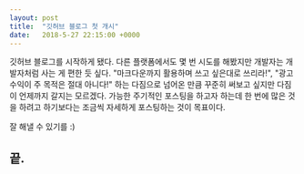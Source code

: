 ```yaml
---
layout: post
title:  "깃허브 블로그 첫 개시"
date:   2018-5-27 22:15:00 +0000
---
```


<p class="intro"><span class="dropcap">깃</span>허브 블로그를 시작하게 됐다. 다른 플랫폼에서도 몇 번 시도를 해봤지만 개발자는 개발자처럼 사는 게 편한 듯 싶다. "마크다운까지 활용하며 쓰고 싶은대로 쓰리라!", "광고 수익이 주 목적은 절대 아니다!" 하는 다짐으로 넘어온 만큼 꾸준히 써보고 싶지만 다짐이 언제까지 갈지는 모르겠다. 가능한 주기적인 포스팅을 하고자 하는데 한 번에 많은 것을 하려고 하기보다는 조금씩 자세하게 포스팅하는 것이 목표이다.</p>

잘 해낼 수 있기를 :)

<h2>끝.</h2>
